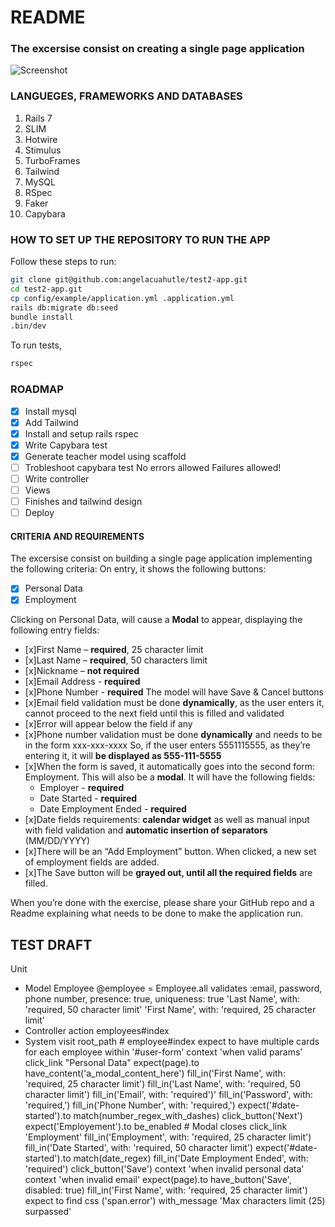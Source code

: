 # README

### The excersise consist on creating a single page application

![Screenshot](shoot-app.png)

### LANGUEGES, FRAMEWORKS AND DATABASES

1. Rails 7
2. SLIM
3. Hotwire
4. Stimulus
5. TurboFrames
6. Tailwind
7. MySQL
8. RSpec
9. Faker
10. Capybara

### HOW TO SET UP THE REPOSITORY TO RUN THE APP

Follow these steps to run:

```sh
git clone git@github.com:angelacuahutle/test2-app.git
cd test2-app.git
cp config/example/application.yml .application.yml
rails db:migrate db:seed
bundle install
.bin/dev
```

To run tests,

```sh
rspec
```

### ROADMAP

- [x] Install mysql
- [x] Add Tailwind
- [x] Install and setup rails rspec
- [x] Write Capybara test
- [x] Generate teacher model using scaffold
- [ ] Trobleshoot capybara test
      No errors allowed
      Failures allowed!
- [ ] Write controller
- [ ] Views
- [ ] Finishes and tailwind design
- [ ] Deploy

#### CRITERIA AND REQUIREMENTS

The excersise consist on building a single page application implementing the following criteria:
On entry, it shows the following buttons:
- [x] Personal Data
- [x] Employment

Clicking on Personal Data, will cause a **Modal** to appear, displaying the following entry fields:
  - [x]First Name – **required**, 25 character limit
  - [x]Last Name – **required**, 50 characters limit
  - [x]Nickname – **not required**
  - [x]Email Address - **required**
  - [x]Phone Number - **required**
The model will have Save & Cancel buttons
- [x]Email field validation must be done **dynamically**, as the user enters it, cannot proceed to the
  next field until this is filled and validated
- [x]Error will appear below the field if any
- [x]Phone number validation must be done **dynamically** and needs to be in the form xxx-xxx-xxxx
  So, if the user enters 5551115555, as they’re entering it, it will **be displayed as 555-111-5555**
- [x]When the form is saved, it automatically goes into the second form: Employment. This will also
  be a **modal**. It will have the following fields: 
  - Employer - **required** 
  - Date Started - **required**
  - Date Employment Ended - **required**
- [x]Date fields requirements: **calendar widget** as well as manual input with field validation and 
  **automatic insertion of separators** (MM/DD/YYYY)
- [x]There will be an “Add Employment” button. When clicked, a new set of employment fields are added.
- [x]The Save button will be **grayed out, until all the required fields** are filled.

When you’re done with the exercise, please share your GitHub repo and a Readme explaining
what needs to be done to make the application run.

## TEST DRAFT

Unit

- Model Employee
  @employee = Employee.all
  validates :email, password, phone number, presence: true, uniqueness: true
  'Last Name', with: 'required, 50 character limit'
  'First Name', with: 'required, 25 character limit'
- Controller action
  employees#index
- System
  visit root_path # employee#index
  expect to have multiple cards for each employee
  within '#user-form'
    context 'when valid params'
      click_link "Personal Data"
      expect(page).to have_content('a_modal_content_here')
      fill_in('First Name', with: 'required, 25 character limit')
      fill_in('Last Name', with: 'required, 50 character limit')
      fill_in('Email', with: 'required')'
      fill_in('Password', with: 'required,')
      fill_in('Phone Number', with: 'required,')
      expect('#date-started').to match(number_regex_with_dashes)
      click_button('Next')
      expect('Employement').to be_enabled
      # Modal closes
      click_link 'Employment'
      fill_in('Employment', with: 'required, 25 character limit')
      fill_in('Date Started', with: 'required, 50 character limit')
      expect('#date-started').to match(date_regex)
      fill_in('Date Employment Ended', with: 'required')
      click_button('Save')    context 'when invalid personal data'
    context 'when invalid email'
      expect(page).to have_button('Save', disabled: true)
      fill_in('First Name', with: 'required, 25 character limit')
      expect to find css ('span.error') with_message 'Max characters limit (25) surpassed'


